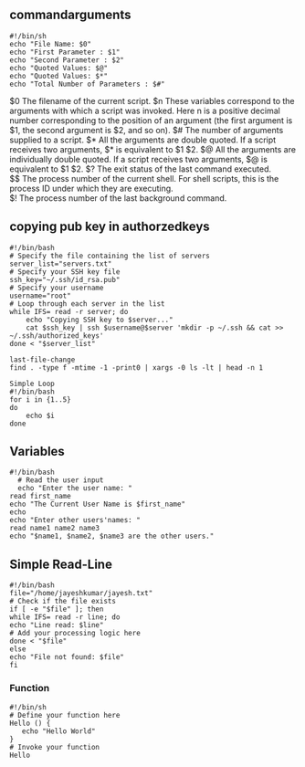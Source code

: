 
## commandarguments

```shell
#!/bin/sh
echo "File Name: $0"
echo "First Parameter : $1"
echo "Second Parameter : $2"
echo "Quoted Values: $@"
echo "Quoted Values: $*"
echo "Total Number of Parameters : $#"	
```
$0 The filename of the current script.
$n These variables correspond to the arguments with which a script was invoked. Here n is a positive decimal number corresponding to the position of an argument (the first argument is $1, the second argument is $2, and so on).
$# The number of arguments supplied to a script.
$* All the arguments are double quoted. If a script receives two arguments, $* is equivalent to $1 $2.
$@ All the arguments are individually double quoted. If a script receives two arguments, $@ is equivalent to $1 $2.	
$? The exit status of the last command executed.	
$$ The process number of the current shell. For shell scripts, this is the process ID under which they are executing.	
$! The process number of the last background command.

## copying pub key in authorzedkeys

```shell
#!/bin/bash
# Specify the file containing the list of servers
server_list="servers.txt"
# Specify your SSH key file
ssh_key="~/.ssh/id_rsa.pub"
# Specify your username
username="root"
# Loop through each server in the list
while IFS= read -r server; do
    echo "Copying SSH key to $server..."
    cat $ssh_key | ssh $username@$server 'mkdir -p ~/.ssh && cat >> ~/.ssh/authorized_keys'
done < "$server_list"

last-file-change
find . -type f -mtime -1 -print0 | xargs -0 ls -lt | head -n 1

Simple Loop
#!/bin/bash
for i in {1..5}
do
    echo $i
done

```
## Variables

```shell
#!/bin/bash  
  # Read the user input   
  echo "Enter the user name: "  
read first_name  
echo "The Current User Name is $first_name"  
echo  
echo "Enter other users'names: "  
read name1 name2 name3  
echo "$name1, $name2, $name3 are the other users."

```

## Simple Read-Line
```shell
#!/bin/bash
file="/home/jayeshkumar/jayesh.txt"
# Check if the file exists
if [ -e "$file" ]; then
while IFS= read -r line; do
echo "Line read: $line"
# Add your processing logic here
done < "$file"
else
echo "File not found: $file"
fi
```

### Function
```shell
#!/bin/sh
# Define your function here
Hello () {
   echo "Hello World"
}
# Invoke your function
Hello
```
